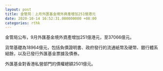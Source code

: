 ```yaml
---
layout: post
title: 金管局：上月外匯基金境外資產增加251億港元
date: 2020-10-14 16:52:31.000000000 +08:00
categories: rthk
---
```


金管局公布，9月外匯基金境外資產增加251億港元，至37066億元。

貨幣基礎為18964億元，包括負債證明書、政府發行的流通紙幣及硬幣、銀行體系結餘，以及已發行外匯基金票據及債券。 　　 　　

外匯基金對香港私營部門的債權總額2501億元。
